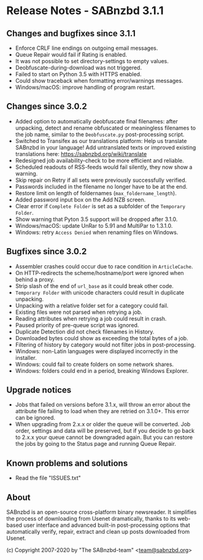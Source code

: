 Release Notes - SABnzbd 3.1.1
=========================================================

## Changes and bugfixes since 3.1.1
- Enforce CRLF line endings on outgoing email messages.
- Queue Repair would fail if Rating is enabled.
- It was not possible to set directory-settings to empty values.
- Deobfuscate-during-download was not triggered.
- Failed to start on Python 3.5 with HTTPS enabled.
- Could show traceback when formatting error/warnings messages.
- Windows/macOS: improve handling of program restart.

## Changes since 3.0.2
- Added option to automatically deobfuscate final filenames: after unpacking, 
  detect and rename obfuscated or meaningless filenames to the job name, 
  similar to the `Deobfuscate.py` post-processing script. 
- Switched to Transifex as our translations platform:
  Help us translate SABnzbd in your language! Add untranslated texts or 
  improved existing translations here: https://sabnzbd.org/wiki/translate
- Redesigned job availability-check to be more efficient and reliable.
- Scheduled readouts of RSS-feeds would fail silently, they now show a warning.
- Skip repair on Retry if all sets were previously successfully verified.
- Passwords included in the filename no longer have to be at the end.
- Restore limit on length of foldernames (`max_foldername_length`).
- Added password input box on the Add NZB screen. 
- Clear error if `Complete Folder` is set as a subfolder of the `Temporary Folder`.
- Show warning that Pyton 3.5 support will be dropped after 3.1.0.
- Windows/macOS: update UnRar to 5.91 and MultiPar to 1.3.1.0.
- Windows: retry `Access Denied` when renaming files on Windows. 

## Bugfixes since 3.0.2
- Assembler crashes could occur due to race condition in `ArticleCache`.
- On HTTP-redirects the scheme/hostname/port were ignored when behind a proxy.
- Strip slash of the end of `url_base` as it could break other code.
- `Temporary Folder` with unicode characters could result in duplicate unpacking.
- Unpacking with a relative folder set for a category could fail.
- Existing files were not parsed when retrying a job.
- Reading attributes when retrying a job could result in crash.
- Paused priority of pre-queue script was ignored.
- Duplicate Detection did not check filenames in History.
- Downloaded bytes could show as exceeding the total bytes of a job.
- Filtering of history by category would not filter jobs in post-processing.
- Windows: non-Latin languages were displayed incorrectly in the installer.
- Windows: could fail to create folders on some network shares.
- Windows: folders could end in a period, breaking Windows Explorer.

## Upgrade notices
- Jobs that failed on versions before 3.1.x, will throw an error about the 
  attribute file failing to load when they are retried on 3.1.0+. This error 
  can be ignored.
- When upgrading from 2.x.x or older the queue will be converted. Job order,
  settings and data will be preserved, but if you decide to go back to 2.x.x
  your queue cannot be downgraded again. But you can restore the jobs by going
  to the Status page and running Queue Repair.

## Known problems and solutions
- Read the file "ISSUES.txt"

## About
  SABnzbd is an open-source cross-platform binary newsreader.
  It simplifies the process of downloading from Usenet dramatically, thanks
  to its web-based user interface and advanced built-in post-processing options
  that automatically verify, repair, extract and clean up posts downloaded
  from Usenet.

  (c) Copyright 2007-2020 by "The SABnzbd-team" \<team@sabnzbd.org\>
